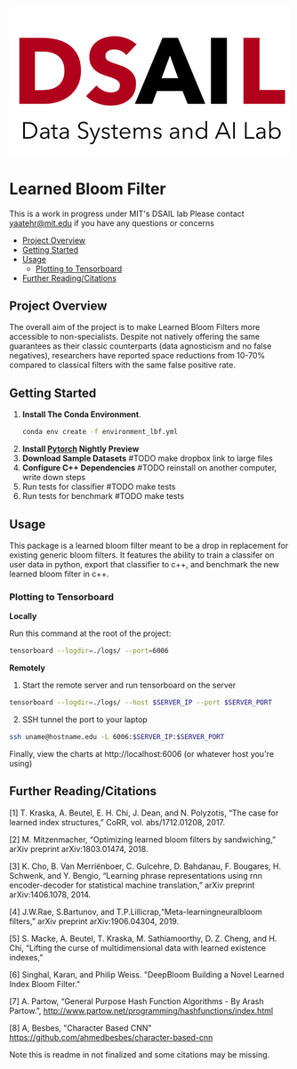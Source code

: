 <p align="center">
  <img src="./docs/Dsail-logo-2.png"/>
</p>

# Learned Bloom Filter

This is a work in progress under MIT's DSAIL lab
Please contact yaatehr@mit.edu if you have any questions or concerns

<!-- - [Learned Bloom Filter](#learned-bloom-filter) -->
  - [Project Overview](#project-overview)
  - [Getting Started](#getting-started)
  - [Usage](#usage)
    - [Plotting to Tensorboard](#plotting-to-tensorboard)
  - [Further Reading/Citations](#further-readingcitations)

## Project Overview

The overall aim of the project is to make Learned Bloom Filters more accessible to non-specialists. Despite not natively offering the same guarantees as their classic counterparts (data agnosticism and no false negatives), researchers have reported space reductions from 10-70% compared to classical filters with the same false positive rate.

## Getting Started

1. **Install The Conda Environment**.
    ```bash
    conda env create -f environment_lbf.yml
    ```
2. **Install [Pytorch](https://pytorch.org/) Nightly Preview**
3. **Download Sample Datasets** #TODO make dropbox link to large files
4. **Configure C++ Dependencies** #TODO reinstall on another computer, write down steps
5. Run tests for classifier #TODO make tests
6. Run tests for benchmark #TODO make tests

## Usage

This package is a learned bloom filter meant to be a drop in replacement for existing generic bloom filters. It features the ability to train a classifer on user data in python, export that classifier to c++, and benchmark the new learned bloom filter in c++. 

### Plotting to Tensorboard

**Locally**

Run this command at the root of the project:

```bash
tensorboard --logdir=./logs/ --port=6006
```

**Remotely**

1) Start the remote server and run tensorboard on the server
```bash
tensorboard --logdir=./logs/ --host $SERVER_IP --port $SERVER_PORT
```
2) SSH tunnel the port to your laptop

```bash
ssh uname@hostname.edu -L 6006:$SERVER_IP:$SERVER_PORT
```

Finally, view the charts at http://localhost:6006 (or whatever host you're using)

## Further Reading/Citations

[1] T. Kraska, A. Beutel, E. H. Chi, J. Dean, and N. Polyzotis, “The case for learned index structures,” CoRR, vol. abs/1712.01208, 2017.

[2] M. Mitzenmacher, “Optimizing learned bloom filters by sandwiching,” arXiv preprint arXiv:1803.01474, 2018.

[3] K. Cho, B. Van Merriënboer, C. Gulcehre, D. Bahdanau, F. Bougares, H. Schwenk, and Y. Bengio, “Learning phrase representations using rnn encoder-decoder for statistical machine translation,” arXiv preprint arXiv:1406.1078, 2014.

[4] J.W.Rae, S.Bartunov, and T.P.Lillicrap,“Meta-learningneuralbloom filters,” arXiv preprint arXiv:1906.04304, 2019.

[5] S. Macke, A. Beutel, T. Kraska, M. Sathiamoorthy, D. Z. Cheng, and H. Chi, “Lifting the curse of multidimensional data with learned existence indexes,”

[6] Singhal, Karan, and Philip Weiss. "DeepBloom Building a Novel Learned Index Bloom Filter."

[7] A. Partow, “General Purpose Hash Function Algorithms - By Arash Partow.”, http://www.partow.net/programming/hashfunctions/index.html

[8] A, Besbes, "Character Based CNN"
 https://github.com/ahmedbesbes/character-based-cnn


Note this is readme in not finalized and some citations may be missing. 
